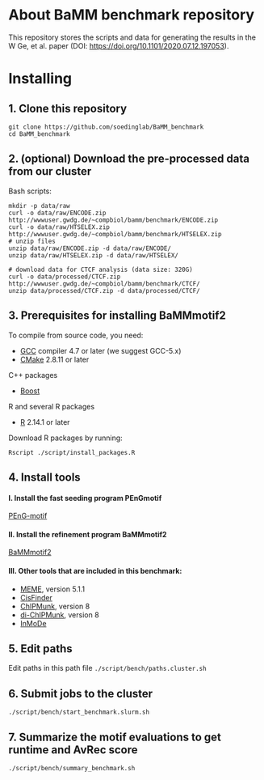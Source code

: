 # About BaMM benchmark repository

This repository stores the scripts and data for generating the results in the W Ge, et al. paper (DOI: https://doi.org/10.1101/2020.07.12.197053).

# Installing

## 1. Clone this repository

    git clone https://github.com/soedinglab/BaMM_benchmark
    cd BaMM_benchmark

## 2. (optional) Download the pre-processed data from our cluster

  Bash scripts:

    mkdir -p data/raw
    curl -o data/raw/ENCODE.zip  http://wwwuser.gwdg.de/~compbiol/bamm/benchmark/ENCODE.zip
    curl -o data/raw/HTSELEX.zip  http://wwwuser.gwdg.de/~compbiol/bamm/benchmark/HTSELEX.zip
    # unzip files
    unzip data/raw/ENCODE.zip -d data/raw/ENCODE/
    unzip data/raw/HTSELEX.zip -d data/raw/HTSELEX/

    # download data for CTCF analysis (data size: 320G)
    curl -o data/processed/CTCF.zip  http://wwwuser.gwdg.de/~compbiol/bamm/benchmark/CTCF/
    unzip data/processed/CTCF.zip -d data/processed/CTCF/

## 3. Prerequisites for installing BaMMmotif2

  To compile from source code, you need:
  * [GCC](https://gcc.gnu.org/) compiler 4.7 or later (we suggest GCC-5.x)
  * [CMake](http://cmake.org/) 2.8.11 or later

  C++ packages
  * [Boost](http://www.boost.org/)

  R and several R packages
  * [R](https://cran.r-project.org/) 2.14.1 or later

  Download R packages by running:

    Rscript ./script/install_packages.R


## 4. Install tools

#### I. Install the fast seeding program PEnGmotif

  [PEnG-motif](https://github.com/soedinglab/PEnG-motif)

#### II. Install the refinement program BaMMmotif2

  [BaMMmotif2](https://github.com/soedinglab/BaMMmotif2)

#### III. Other tools that are included in this benchmark:
  * [MEME](http://meme-suite.org/doc/download.html), version 5.1.1
  * [CisFinder](https://lgsun.grc.nia.nih.gov/CisFinder/download.html)
  * [ChIPMunk](http://autosome.ru/ChIPMunk/), version 8
  * [di-ChIPMunk](http://autosome.ru/ChIPMunk/), version 8
  * [InMoDe](http://www.jstacs.de/index.php/InMoDe)


## 5. Edit paths

   Edit paths in this path file `./script/bench/paths.cluster.sh`

## 6. Submit jobs to the cluster
    
    ./script/bench/start_benchmark.slurm.sh

## 7. Summarize the motif evaluations to get runtime and AvRec score

    ./script/bench/summary_benchmark.sh






    

